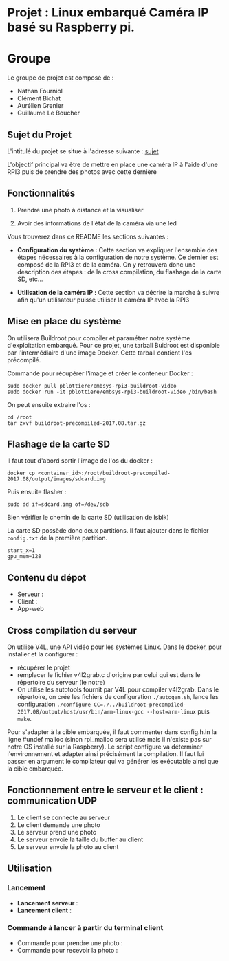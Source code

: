 # Projet : Linux embarqué Caméra IP basé su Raspberry pi.

# Groupe

Le groupe de projet est composé de :

* Nathan Fourniol
* Clément Bichat
* Aurélien Grenier
* Guillaume Le Boucher


## Sujet du Projet

L'intitulé du projet se situe à l'adresse suivante : [sujet](Sujet_Projet_Camera.md)

L'objectif principal va être de mettre en place une caméra IP à l'aide d'une RPI3 puis de prendre des photos avec cette dernière

## Fonctionnalités

1. Prendre une photo à distance et la visualiser

2. Avoir des informations de l'état de la caméra via une led



Vous trouverez dans ce README les sections suivantes :

- **Configuration du système :** Cette section va expliquer l'ensemble des étapes nécessaires à la configuration de notre système. Ce dernier est composé de la RPI3 et de la caméra. On y retrouvera donc une description des étapes : de la cross compilation, du flashage de la carte SD, etc...

- **Utilisation de la caméra IP :** Cette section va décrire la marche à suivre afin qu'un utilisateur puisse utiliser la caméra IP avec la RPI3




## Mise en place du système

On utilisera Buildroot pour compiler et paramétrer notre système d'exploitation embarqué.
Pour ce projet, une tarball Buidroot est disponible par l'intermédiaire d'une image Docker. Cette tarball contient l'os précompilé.

Commande pour récupérer l'image et créer le conteneur Docker :

```
sudo docker pull pblottiere/embsys-rpi3-buildroot-video
sudo docker run -it pblottiere/embsys-rpi3-buildroot-video /bin/bash

```
On peut ensuite extraire l'os :

```
cd /root
tar zxvf buildroot-precompiled-2017.08.tar.gz

```

## Flashage de la carte SD

Il faut tout d'abord sortir l'image de l'os du docker :

`docker cp <container_id>:/root/buildroot-precompiled-2017.08/output/images/sdcard.img`

Puis ensuite flasher :

`sudo dd if=sdcard.img of=/dev/sdb`

Bien vérifier le chemin de la carte SD (utilisation de lsblk)

La carte SD possède donc deux partitions. Il faut ajouter dans le fichier
`config.txt` de la première partition.

```
start_x=1
gpu_mem=128

```
## Contenu du dépot
* Serveur :
* Client :
* App-web





## Cross compilation du serveur

On utilise V4L, une API vidéo pour les systèmes Linux. Dans le docker, pour installer et la configurer :
* récupérer le projet
* remplacer le fichier v4l2grab.c d'origine par celui qui est dans le répertoire du serveur (le notre)
* On utilise les autotools fournit par V4L pour compiler v4l2grab. Dans le répertoire, on crée les fichiers de configuration `./autogen.sh`, lance les configuration ``./configure CC=./../buildroot-precompiled-2017.08/output/host/usr/bin/arm-linux-gcc --host=arm-linux`` puis `make`.



Pour s'adapter à la cible embarquée, il faut commenter dans config.h.in la ligne #undef malloc (sinon rpl_malloc sera utilisé mais il n'existe pas sur notre OS installé sur la Raspberry). Le script configure va déterminer l'environnement et adapter ainsi précisément la compilation.
Il faut lui passer en argument le compilateur qui va générer les exécutable ainsi que la cible embarquée.



## Fonctionnement entre le serveur et le client : communication UDP

  1. Le client se connecte au serveur
  2. Le client demande une photo
  3. Le serveur prend une photo
  4. Le serveur envoie la taille du buffer au client
  5. Le serveur envoie la photo au client

## Utilisation

### Lancement

* **Lancement serveur** :
* **Lancement client** :

### Commande à lancer à partir du terminal client

* Commande pour prendre une photo :
* Commande pour recevoir la photo :
